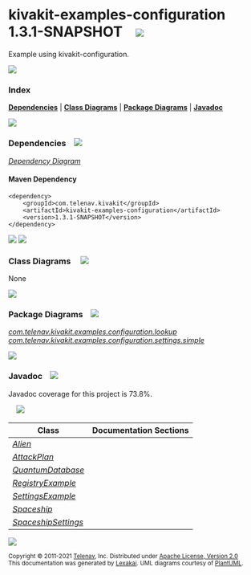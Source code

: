 [//]: # (start-user-text)



[//]: # (end-user-text)

# kivakit-examples-configuration 1.3.1-SNAPSHOT &nbsp;&nbsp; <img src="https://www.kivakit.org/images/kivakit-64.png" srcset="https://www.kivakit.org/images/kivakit-64-2x.png 2x"/>

Example using kivakit-configuration.

<img src="https://www.kivakit.org/images/horizontal-line-512.png" srcset="https://www.kivakit.org/images/horizontal-line-512-2x.png 2x"/>

### Index



[**Dependencies**](#dependencies) | [**Class Diagrams**](#class-diagrams) | [**Package Diagrams**](#package-diagrams) | [**Javadoc**](#javadoc)

<img src="https://www.kivakit.org/images/horizontal-line-512.png" srcset="https://www.kivakit.org/images/horizontal-line-512-2x.png 2x"/>

### Dependencies <a name="dependencies"></a> &nbsp;&nbsp; <img src="https://www.kivakit.org/images/dependencies-32.png" srcset="https://www.kivakit.org/images/dependencies-32-2x.png 2x"/>

[*Dependency Diagram*](https://www.kivakit.org/1.3.1-SNAPSHOT/lexakai/kivakit-examples/kivakit-examples-configuration/documentation/diagrams/dependencies.svg)

#### Maven Dependency

    <dependency>
        <groupId>com.telenav.kivakit</groupId>
        <artifactId>kivakit-examples-configuration</artifactId>
        <version>1.3.1-SNAPSHOT</version>
    </dependency>

<img src="https://www.kivakit.org/images/horizontal-line-128.png" srcset="https://www.kivakit.org/images/horizontal-line-128-2x.png 2x"/>

[//]: # (start-user-text)



[//]: # (end-user-text)

<img src="https://www.kivakit.org/images/horizontal-line-128.png" srcset="https://www.kivakit.org/images/horizontal-line-128-2x.png 2x"/>

### Class Diagrams <a name="class-diagrams"></a> &nbsp; &nbsp; <img src="https://www.kivakit.org/images/diagram-40.png" srcset="https://www.kivakit.org/images/diagram-40-2x.png 2x"/>

None

<img src="https://www.kivakit.org/images/horizontal-line-128.png" srcset="https://www.kivakit.org/images/horizontal-line-128-2x.png 2x"/>

### Package Diagrams <a name="package-diagrams"></a> &nbsp;&nbsp; <img src="https://www.kivakit.org/images/box-32.png" srcset="https://www.kivakit.org/images/box-32-2x.png 2x"/>

[*com.telenav.kivakit.examples.configuration.lookup*](https://www.kivakit.org/1.3.1-SNAPSHOT/lexakai/kivakit-examples/kivakit-examples-configuration/documentation/diagrams/com.telenav.kivakit.examples.configuration.lookup.svg)  
[*com.telenav.kivakit.examples.configuration.settings.simple*](https://www.kivakit.org/1.3.1-SNAPSHOT/lexakai/kivakit-examples/kivakit-examples-configuration/documentation/diagrams/com.telenav.kivakit.examples.configuration.settings.simple.svg)

<img src="https://www.kivakit.org/images/horizontal-line-128.png" srcset="https://www.kivakit.org/images/horizontal-line-128-2x.png 2x"/>

### Javadoc <a name="javadoc"></a> &nbsp;&nbsp; <img src="https://www.kivakit.org/images/books-32.png" srcset="https://www.kivakit.org/images/books-32-2x.png 2x"/>

Javadoc coverage for this project is 73.8%.  
  
&nbsp; &nbsp; <img src="https://www.kivakit.org/images/meter-70-96.png" srcset="https://www.kivakit.org/images/meter-70-96-2x.png 2x"/>




| Class | Documentation Sections |
|---|---|
| [*Alien*](https://www.kivakit.org/1.3.1-SNAPSHOT/javadoc/kivakit-examples/com/telenav/kivakit/examples/configuration/lookup/Alien.html) |  |  
| [*AttackPlan*](https://www.kivakit.org/1.3.1-SNAPSHOT/javadoc/kivakit-examples/com/telenav/kivakit/examples/configuration/lookup/AttackPlan.html) |  |  
| [*QuantumDatabase*](https://www.kivakit.org/1.3.1-SNAPSHOT/javadoc/kivakit-examples/com/telenav/kivakit/examples/configuration/lookup/QuantumDatabase.html) |  |  
| [*RegistryExample*](https://www.kivakit.org/1.3.1-SNAPSHOT/javadoc/kivakit-examples/com/telenav/kivakit/examples/configuration/lookup/RegistryExample.html) |  |  
| [*SettingsExample*](https://www.kivakit.org/1.3.1-SNAPSHOT/javadoc/kivakit-examples/com/telenav/kivakit/examples/configuration/settings/simple/SettingsExample.html) |  |  
| [*Spaceship*](https://www.kivakit.org/1.3.1-SNAPSHOT/javadoc/kivakit-examples/com/telenav/kivakit/examples/configuration/lookup/Spaceship.html) |  |  
| [*SpaceshipSettings*](https://www.kivakit.org/1.3.1-SNAPSHOT/javadoc/kivakit-examples/com/telenav/kivakit/examples/configuration/settings/simple/SpaceshipSettings.html) |  |  

[//]: # (start-user-text)



[//]: # (end-user-text)

<img src="https://www.kivakit.org/images/horizontal-line-512.png" srcset="https://www.kivakit.org/images/horizontal-line-512-2x.png 2x"/>

<sub>Copyright &#169; 2011-2021 [Telenav](https://telenav.com), Inc. Distributed under [Apache License, Version 2.0](LICENSE)</sub>  
<sub>This documentation was generated by [Lexakai](https://lexakai.org). UML diagrams courtesy of [PlantUML](https://plantuml.com).</sub>

